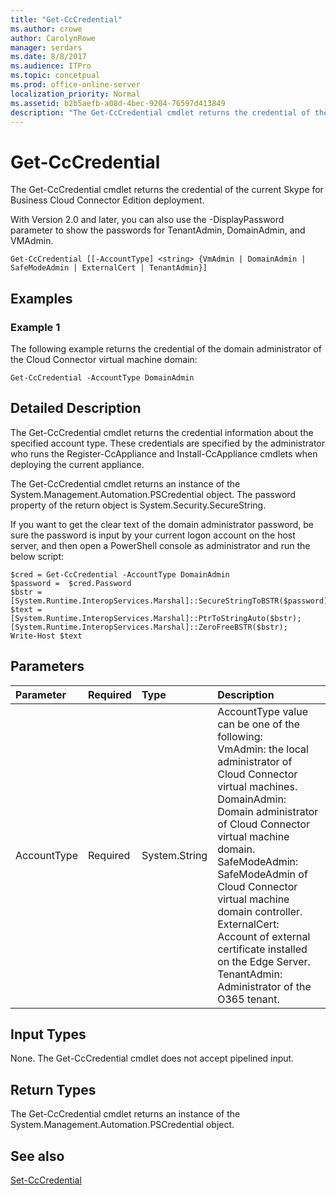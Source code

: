 ```yaml
---
title: "Get-CcCredential"
ms.author: crowe
author: CarolynRowe
manager: serdars
ms.date: 8/8/2017
ms.audience: ITPro
ms.topic: concetpual
ms.prod: office-online-server
localization_priority: Normal
ms.assetid: b2b5aefb-a08d-4bec-9204-76597d413849
description: "The Get-CcCredential cmdlet returns the credential of the current Skype for Business Cloud Connector Edition deployment."
---
```


# Get-CcCredential
 
The Get-CcCredential cmdlet returns the credential of the current Skype for Business Cloud Connector Edition deployment. 
  
With Version 2.0 and later, you can also use the -DisplayPassword parameter to show the passwords for TenantAdmin, DomainAdmin, and VMAdmin.
  
```
Get-CcCredential [[-AccountType] <string> {VmAdmin | DomainAdmin | SafeModeAdmin | ExternalCert | TenantAdmin}]
```

## Examples
<a name="Examples"> </a>

### Example 1

The following example returns the credential of the domain administrator of the Cloud Connector virtual machine domain:
  
```
Get-CcCredential -AccountType DomainAdmin
```

## Detailed Description
<a name="DetailedDescription"> </a>

The Get-CcCredential cmdlet returns the credential information about the specified account type. These credentials are specified by the administrator who runs the Register-CcAppliance and Install-CcAppliance cmdlets when deploying the current appliance. 
  
The Get-CcCredential cmdlet returns an instance of the System.Management.Automation.PSCredential object. The password property of the return object is System.Security.SecureString.
  
If you want to get the clear text of the domain administrator password, be sure the password is input by your current logon account on the host server, and then open a PowerShell console as administrator and run the below script:
  
```
$cred = Get-CcCredential -AccountType DomainAdmin
$password =  $cred.Password
$bstr = [System.Runtime.InteropServices.Marshal]::SecureStringToBSTR($password);
$text = [System.Runtime.InteropServices.Marshal]::PtrToStringAuto($bstr);
[System.Runtime.InteropServices.Marshal]::ZeroFreeBSTR($bstr);
Write-Host $text

```

## Parameters
<a name="DetailedDescription"> </a>

|**Parameter**|**Required**|**Type**|**Description**|
|:-----|:-----|:-----|:-----|
| AccountType <br/> |Required  <br/> | System.String <br/> | AccountType value can be one of the following: <br/>  VmAdmin: the local administrator of Cloud Connector virtual machines. <br/>  DomainAdmin: Domain administrator of Cloud Connector virtual machine domain. <br/>  SafeModeAdmin: SafeModeAdmin of Cloud Connector virtual machine domain controller. <br/>  ExternalCert: Account of external certificate installed on the Edge Server. <br/>  TenantAdmin: Administrator of the O365 tenant. <br/> |
   
## Input Types
<a name="InputTypes"> </a>

None. The Get-CcCredential cmdlet does not accept pipelined input.
  
## Return Types
<a name="ReturnTypes"> </a>

The Get-CcCredential cmdlet returns an instance of the System.Management.Automation.PSCredential object.
  
## See also
<a name="ReturnTypes"> </a>

[Set-CcCredential](set-cccredential.md)
  

